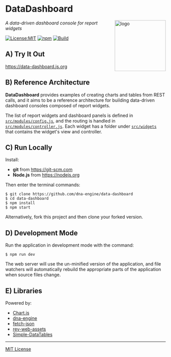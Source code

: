 # DataDashboard
<img src=https://dna-engine.org/graphics/dna-logo.png align=right width=160 alt=logo>

_A data-driven dashboard console for report widgets_

[![License:MIT](https://img.shields.io/badge/License-MIT-blue.svg)](https://github.com/dna-engine/data-dashboard/blob/main/LICENSE.txt)
[![npm](https://img.shields.io/npm/v/data-dashboard.svg)](https://www.npmjs.com/package/data-dashboard)
[![Build](https://github.com/dna-engine/data-dashboard/workflows/build/badge.svg)](https://github.com/dna-engine/data-dashboard/actions/workflows/run-spec-on-push.yaml)

## A) Try It Out
https://data-dashboard.js.org

## B) Reference Architecture
**DataDashboard** provides examples of creating charts and tables from REST calls, and it aims to
be a reference architecture for building data-driven dashboard consoles composed of report widgets.

The list of report widgets and dashboard panels is defined in
[`src/modules/config.js`](https://github.com/dna-engine/data-dashboard/blob/main/src/web-app/+context/modules/config.ts),
and the routing is handled in
[`src/modules/controller.js`](https://github.com/dna-engine/data-dashboard/blob/main/src/web-app/+context/modules/controller.ts).
Each widget has a folder under
[`src/widgets`](https://github.com/dna-engine/data-dashboard/tree/main/src/widgets)
that contains the widget's view and controller.

## C) Run Locally
Install:
* **git** from https://git-scm.com
* **Node.js** from https://nodejs.org

Then enter the terminal commands:
```
$ git clone https://github.com/dna-engine/data-dashboard
$ cd data-dashboard
$ npm install
$ npm start
```
Alternatively, fork this project and then clone your forked version.

## D) Development Mode
Run the application in development mode with the command:
```
$ npm run dev
```
The web server will use the un-minified version of the application, and file watchers will
automatically rebuild the appropriate parts of the application when source files change.

## E) Libraries
Powered by:
* [Chart.js](https://www.chartjs.org)
* [dna-engine](https://dna-engine.org)
* [fetch-json](https://www.npmjs.com/package/fetch-json)
* [rev-web-assets](https://www.npmjs.com/package/rev-web-assets)
* [Simple-DataTables](https://github.com/fiduswriter/Simple-DataTables)

---
[MIT License](LICENSE.txt)
